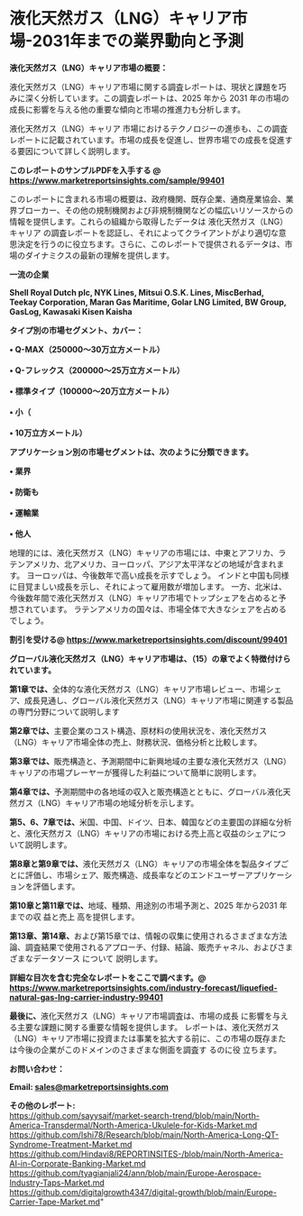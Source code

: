 # 液化天然ガス（LNG）キャリア市場-2031年までの業界動向と予測

<strong><b>液化天然ガス（LNG）キャリア市場の概要：</b></strong>

液化天然ガス（LNG）キャリア市場に関する調査レポートは、現状と課題を巧みに深く分析しています。この調査レポートは、2025 年から 2031 年の市場の成長に影響を与える他の重要な傾向と市場の推進力も分析します。

液化天然ガス（LNG）キャリア 市場におけるテクノロジーの進歩も、この調査レポートに記載されています。市場の成長を促進し、世界市場での成長を促進する要因について詳しく説明します。

<strong>このレポートのサンプルPDFを入手する @ <a href=https://www.marketreportsinsights.com/sample/99401>https://www.marketreportsinsights.com/sample/99401</a></strong>

このレポートに含まれる市場の概要は、政府機関、既存企業、通商産業協会、業界ブローカー、その他の規制機関および非規制機関などの幅広いリソースからの情報を提供します。これらの組織から取得したデータは 液化天然ガス（LNG）キャリア の調査レポートを認証し、それによってクライアントがより適切な意思決定を行うのに役立ちます。さらに、このレポートで提供されるデータは、市場のダイナミクスの最新の理解を提供します。

<strong>一流の企業</strong>

<strong><b>Shell Royal Dutch plc, NYK Lines, Mitsui O.S.K. Lines, MiscBerhad, Teekay Corporation, Maran Gas Maritime, Golar LNG Limited, BW Group, GasLog, Kawasaki Kisen Kaisha</b></strong>

<strong><b>タイプ別の市場セグメント、カバー：</b></strong>

<strong>• Q-MAX（250000〜30万立方メートル）<br><br>• Q-フレックス（200000〜25万立方メートル）<br><br>• 標準タイプ（100000〜20万立方メートル）<br><br>• 小（<br><br>• 10万立方メートル）</strong>

<strong><b>アプリケーション別の市場セグメントは、次のように分類できます。</b></strong>

<strong>• 業界<br><br>• 防衛も<br><br>• 運輸業<br><br>• 他人</strong>

 地理的には、液化天然ガス（LNG）キャリアの市場には、中東とアフリカ、ラテンアメリカ、北アメリカ、ヨーロッパ、アジア太平洋などの地域が含まれます。 ヨーロッパは、今後数年で高い成長を示すでしょう。 インドと中国も同様に目覚ましい成長を示し、それによって雇用数が増加します。 一方、北米は、今後数年間で液化天然ガス（LNG）キャリア市場でトップシェアを占めると予想されています。 ラテンアメリカの国々は、市場全体で大きなシェアを占めるでしょう。

<strong>割引を受ける@ <a href=https://www.marketreportsinsights.com/discount/99401>https://www.marketreportsinsights.com/discount/99401</a></strong>

<strong><b>グローバル液化天然ガス（LNG）キャリア市場は、（15）の章でよく特徴付けられています。</b></strong>

<strong><b>第</b></strong><strong><b>1章では、</b></strong>全体的な液化天然ガス（LNG）キャリア市場レビュー、市場シェア、成長見通し、グローバル液化天然ガス（LNG）キャリア市場に関連する製品の専門分野について説明します

<strong><b>第2章では、</b></strong>主要企業のコスト構造、原材料の使用状況を、液化天然ガス（LNG）キャリア市場全体の売上、財務状況、価格分析と比較します。

<strong><b>第3章では、</b></strong>販売構造と、予測期間中に新興地域の主要な液化天然ガス（LNG）キャリアの市場プレーヤーが獲得した利益について簡単に説明します。

<strong><b>第4章では、</b></strong>予測期間中の各地域の収入と販売構造とともに、グローバル液化天然ガス（LNG）キャリア市場の地域分析を示します。

<strong><b>第5、6、7章では、</b></strong>米国、中国、ドイツ、日本、韓国などの主要国の詳細な分析と、液化天然ガス（LNG）キャリアの市場における売上高と収益のシェアについて説明します。

<strong><b>第8章と第9章では、</b></strong>液化天然ガス（LNG）キャリアの市場全体を製品タイプごとに評価し、市場シェア、販売構造、成長率などのエンドユーザーアプリケーションを評価します。

<strong><b>第10章と第11章では、</b></strong>地域、種類、用途別の市場予測と、2025 年から2031 年までの収 益と売上 高を提供します。

<strong><b>第13章、第14章、</b></strong>および第15章では、情報の収集に使用されるさまざまな方法論、調査結果で使用されるアプローチ、付録、結論、販売チャネル、およびさまざまなデータソース について 説明します。

<strong>詳細な目次を含む完全なレポートをここで調べます。@ <a href=https://www.marketreportsinsights.com/industry-forecast/liquefied-natural-gas-lng-carrier-industry-99401>https://www.marketreportsinsights.com/industry-forecast/liquefied-natural-gas-lng-carrier-industry-99401</a></strong>

<strong><b>最後に、</b></strong>液化天然ガス（LNG）キャリア市場調査は、市場の成長 に影響を</a>与える主要な課題に関する重要な情報を提供します。 レポートは、液化天然ガス（LNG）キャリア市場に投資または事業を拡大する前に、この市場の既存または今後の企業がこのドメインのさまざまな側面を調査す るのに役 立ちます。

<strong><b>お問い合わせ：</b></strong>

<strong>Email: </strong><a href=mailto:sales@marketreportsinsights.com><strong>sales@marketreportsinsights.com</strong></a>

<strong>その他のレポート:</strong>
<br>
<a href=https://github.com/sayysaif/market-search-trend/blob/main/North-America-Transdermal/North-America-Ukulele-for-Kids-Market.md>https://github.com/sayysaif/market-search-trend/blob/main/North-America-Transdermal/North-America-Ukulele-for-Kids-Market.md</a>
<br>
<a href=https://github.com/Ishi78/Research/blob/main/North-America-Long-QT-Syndrome-Treatment-Market.md>https://github.com/Ishi78/Research/blob/main/North-America-Long-QT-Syndrome-Treatment-Market.md</a>
<br>
<a href=https://github.com/Hindavi8/REPORTINSITES-/blob/main/North-America-AI-in-Corporate-Banking-Market.md>https://github.com/Hindavi8/REPORTINSITES-/blob/main/North-America-AI-in-Corporate-Banking-Market.md</a>
<br>
<a href=https://github.com/tyagianjali24/ann/blob/main/Europe-Aerospace-Industry-Taps-Market.md>https://github.com/tyagianjali24/ann/blob/main/Europe-Aerospace-Industry-Taps-Market.md</a>
<br>
<a href=https://github.com/digitalgrowth4347/digital-growth/blob/main/Europe-Carrier-Tape-Market.md>https://github.com/digitalgrowth4347/digital-growth/blob/main/Europe-Carrier-Tape-Market.md</a>"
